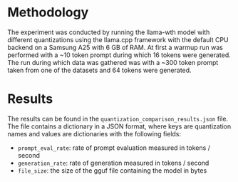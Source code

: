 # Methodology

The experiment was conducted by running the llama-wth model with different quantizations using the llama.cpp framework with the default CPU backend on a Samsung A25 with 6 GB of RAM. At first a warmup run was performed with a ~10 token prompt during which 16 tokens were generated. The run during which data was gathered was with a ~300 token prompt taken from one of the datasets and 64 tokens were generated.

# Results

The results can be found in the `quantization_comparison_results.json` file. The file contains a dictionary in a JSON format, where keys are quantization names and values are dictionaries with the following fields:
- `prompt_eval_rate`: rate of prompt evaluation measured in tokens / second
- `generation_rate`: rate of generation measured in tokens / second
- `file_size`: the size of the gguf file containing the model in bytes
